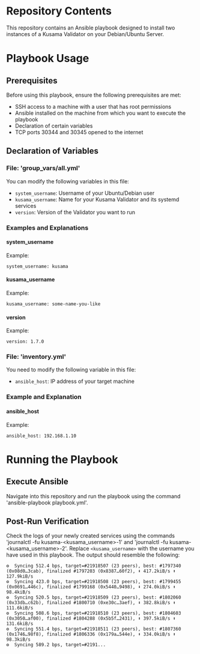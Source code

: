 # Repository Contents
This repository contains an Ansible playbook designed to install two instances of a Kusama Validator on your Debian/Ubuntu Server.

# Playbook Usage

## Prerequisites
Before using this playbook, ensure the following prerequisites are met:
- SSH access to a machine with a user that has root permissions
- Ansible installed on the machine from which you want to execute the playbook
- Declaration of certain variables
- TCP ports 30344 and 30345 opened to the internet

## Declaration of Variables
### File: 'group_vars/all.yml'
You can modify the following variables in this file:
- `system_username`: Username of your Ubuntu/Debian user
- `kusama_username`: Name for your Kusama Validator and its systemd services
- `version`: Version of the Validator you want to run

### Examples and Explanations
#### system_username
Example:
```
system_username: kusama
```

#### kusama_username
Example:
```
kusama_username: some-name-you-like
```

#### version
Example:
```
version: 1.7.0
```

### File: 'inventory.yml'
You need to modify the following variable in this file:
- `ansible_host`: IP address of your target machine

### Example and Explanation
#### ansible_host
Example:
```
ansible_host: 192.168.1.10
```

# Running the Playbook

## Execute Ansible
Navigate into this repository and run the playbook using the command 'ansible-playbook playbook.yml'.

## Post-Run Verification
Check the logs of your newly created services using the commands 'journalctl -fu kusama-<kusama_username>-1' and 'journalctl -fu kusama-<kusama_username>-2'. Replace `<kusama_username>` with the username you have used in this playbook. The output should resemble the following:
```
⚙️  Syncing 512.4 bps, target=#21918507 (23 peers), best: #1797340 (0x08d0…3cab), finalized #1797203 (0x8387…60f2), ⬇ 417.2kiB/s ⬆ 127.9kiB/s
⚙️  Syncing 423.0 bps, target=#21918508 (23 peers), best: #1799455 (0x0691…446c), finalized #1799168 (0x5440…9498), ⬇ 274.0kiB/s ⬆ 98.4kiB/s
⚙️  Syncing 520.5 bps, target=#21918509 (23 peers), best: #1802060 (0x33db…c62b), finalized #1800710 (0xe30c…3aef), ⬇ 382.8kiB/s ⬆ 111.6kiB/s
⚙️  Syncing 508.6 bps, target=#21918510 (23 peers), best: #1804603 (0x3050…af00), finalized #1804288 (0x5b5f…2431), ⬇ 397.5kiB/s ⬆ 131.6kiB/s
⚙️  Syncing 551.4 bps, target=#21918511 (23 peers), best: #1807360 (0x1746…98f8), finalized #1806336 (0x179a…544e), ⬇ 334.0kiB/s ⬆ 98.3kiB/s
⚙️  Syncing 589.2 bps, target=#2191...
